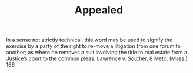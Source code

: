 ---
title: Appealed
permalink: "/definitions/appealed.html"
body: In a sense not strictly technical, this word may be used to signify the exercise
  by a party of the right to re-move a litigation from one forum to another; as where
  he removes a suit involving the title to real estate from a Justice’s court to the
  common pleas. Lawrence v. Souther, 8 Metc. (Mass.) 166
published_at: '2018-07-07'
layout: post
---
